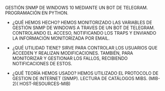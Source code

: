 GESTIÓN SNMP DE WINDOWS 10 MEDIANTE UN BOT DE TELEGRAM.
PROGRAMACIÓN EN PYTHON.

- ¿QUÉ HEMOS HECHO? 
HEMOS MONITORIZADO LAS VARIABLES DE GESTIÓN SNMP DE WINDOWS A TRAVES DE UN BOT DE TELEGRAM. CONTROLANDO EL ACCESO, NOTIFICANDO LOS TRAPS Y ENVIANDO LA INFORMACIÓN MONITORIZADA POR EMAIL.

- ¿QUÉ UTILIDAD TIENE?
SIRVE PARA CONTROLAR LOS USUARIOS QUE ACCEDEN Y REALIZAN MODIFICACIONES. TAMBIÉN, PARA MONITORIZAR Y GESTIONAR LOS FALLOS, RECIBIENDO NOTIFICACIONES DE ESTOS.

- ¿QUÉ TEORÍA HEMOS USADO?
HEMOS UTILIZADO EL PROTOCOLO DE GESTION DE INTERNET (SNMP).
LECTURA DE CATÁLOGOS MIBS. (MIB-2)( HOST-RESOURCES-MIB)
